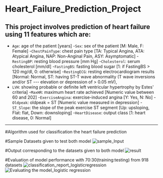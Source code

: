 # Heart_Failure_Prediction_Project
This project involves prediction of heart failure using 11 features which are:
------------------------------------------------------------------------------
- `Age`: age of the patient [years]
-`Sex`: sex of the patient [M: Male, F: Female]
-`ChestPainType`: chest pain type [TA: Typical Angina, ATA: Atypical Angina, NAP: Non-Anginal Pain, ASY: Asymptomatic]
-`RestingBP`: resting blood pressure [mm Hg]
-`Cholesterol`: serum cholesterol [mm/dl]
-`FastingBS`: fasting blood sugar [1: if FastingBS > 120 mg/dl, 0: otherwise]
-`RestingECG`: resting electrocardiogram results [Normal: Normal, ST: having ST-T wave abnormality (T wave inversions and/or ST ---   elevation or depression of > 0.05 mV), 
- `LVH`: showing probable or definite left ventricular hypertrophy by Estes' criteria]
-`MaxHR`: maximum heart rate achieved [Numeric value between 60 and 202]
-`ExerciseAngina`: exercise-induced angina [Y: Yes, N: No]
-`Oldpeak`: oldpeak = ST [Numeric value measured in depression]
-`ST_Slope`: the slope of the peak exercise ST segment [Up: upsloping, Flat: flat, Down: downsloping]
-`HeartDisease`: output class [1: heart disease, 0: Normal]
-------------------------------------------------------------------------------

#Algorithm used for classification the heart failure prediction



#Sample Datasets given to test both model
![sample_Input](https://github.com/NANDHAKUMAR-PERIYANNAN/Heart_Failure_Prediction_Project/assets/93268682/f8905806-89e6-4a1a-b054-fc057d452918)

#Output corresponding to the datasets given to both model
![result](https://github.com/NANDHAKUMAR-PERIYANNAN/Heart_Failure_Prediction_Project/assets/93268682/87a658d7-f16a-4bf4-8adf-9b2b7cf5a399)

#Evaluation of model performance with 70:30(training:testing) from 918 datasets
![classification_report_logisticregression](https://github.com/NANDHAKUMAR-PERIYANNAN/Heart_Failure_Prediction_Project/assets/93268682/f7eff60f-bb04-43cd-94c6-272765fa2134)
![Evaluating the model_logistic regression](https://github.com/NANDHAKUMAR-PERIYANNAN/Heart_Failure_Prediction_Project/assets/93268682/bb444900-268c-4c34-9a3a-fd3dfc67e753)

